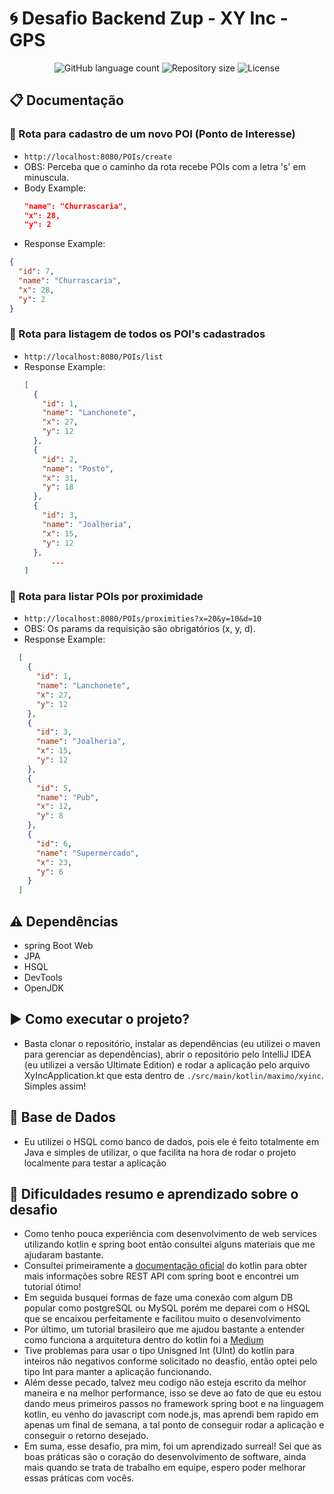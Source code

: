 # :cyclone: Desafio Backend Zup - XY Inc - GPS

<p align="center">
  <img alt="GitHub language count" src="https://img.shields.io/github/languages/count/gabrielmaximo/zup-xy-inc.svg">

  <img alt="Repository size" src="https://img.shields.io/github/repo-size/gabrielmaximo/zup-xy-inc.svg">

  <img alt="License" src="https://img.shields.io/badge/license-MIT-brightgreen">
</p>

## :clipboard: Documentação

### :arrows_counterclockwise: Rota para cadastro de um novo POI (Ponto de Interesse)
* ```http://localhost:8080/POIs/create```
* OBS: Perceba que o caminho da rota recebe POIs com a letra 's' em minuscula.
* Body Example:
  ```json
  "name": "Churrascaria",
  "x": 28,
  "y": 2
  ```
* Response Example:
```json
{
  "id": 7,
  "name": "Churrascaria",
  "x": 28,
  "y": 2
}
```

### :arrows_counterclockwise: Rota para listagem de todos os POI's cadastrados
* ```http://localhost:8080/POIs/list```
* Response Example:
  ```json
  [
    {
      "id": 1,
      "name": "Lanchonete",
      "x": 27,
      "y": 12
    },
    {
      "id": 2,
      "name": "Posto",
      "x": 31,
      "y": 18
    },
    {
      "id": 3,
      "name": "Joalheria",
      "x": 15,
      "y": 12
    },
        ...
  ]
  ```
  
### :arrows_counterclockwise: Rota para listar POIs por proximidade
* ```http://localhost:8080/POIs/proximities?x=20&y=10&d=10```
* OBS: Os params da requisição são obrigatórios (x, y, d).
* Response Example:
```json
  [
    {
      "id": 1,
      "name": "Lanchonete",
      "x": 27,
      "y": 12
    },
    {
      "id": 3,
      "name": "Joalheria",
      "x": 15,
      "y": 12
    },
    {
      "id": 5,
      "name": "Pub",
      "x": 12,
      "y": 8
    },
    {
      "id": 6,
      "name": "Supermercado",
      "x": 23,
      "y": 6
    }
  ]
```

## :warning: Dependências
* spring Boot Web
* JPA
* HSQL
* DevTools
* OpenJDK

## :arrow_forward: Como executar o projeto?
* Basta clonar o repositório, instalar as dependências (eu utilizei o maven para gerenciar as dependências), abrir o repositório pelo IntelliJ IDEA (eu utilizei a versão Ultimate Edition) e rodar a aplicação pelo arquivo XyIncApplication.kt que esta dentro de ```./src/main/kotlin/maximo/xyinc```. Simples assim!

## :floppy_disk: Base de Dados
* Eu utilizei o HSQL como banco de dados, pois ele é feito totalmente em Java e simples de utilizar, o que facilita na hora de rodar o projeto localmente para testar a aplicação

## :muscle: Dificuldades resumo e aprendizado sobre o desafio
* Como tenho pouca experiência com desenvolvimento de web services utilizando kotlin e spring boot então consultei alguns materiais que me ajudaram bastante.
* Consultei primeiramente a [documentação oficial](https://kotlinlang.org/docs/tutorials/spring-boot-restful.html) do kotlin para obter mais informações sobre REST API com spring boot e encontrei um tutorial ótimo!
* Em seguida busquei formas de faze uma conexão com algum DB popular como postgreSQL ou MySQL porém me deparei com o HSQL que se encaixou perfeitamente e facilitou muito o desenvolvimento
* Por último, um tutorial brasileiro que me ajudou bastante a entender como funciona a arquitetura dentro do kotlin foi a [Medium](https://medium.com/collabcode/criando-um-web-service-base-no-spring-boot-com-kotlin-962a51317d63)
* Tive problemas para usar o tipo Unisgned Int (UInt) do kotlin para inteiros não negativos conforme solicitado no deasfio, então optei pelo tipo Int para manter a aplicação funcionando. 
* Além desse pecado, talvez meu codigo não esteja escrito da melhor maneira e na melhor performance, isso se deve ao fato de que eu estou dando meus primeiros passos no framework spring boot e na linguagem kotlin, eu venho do javascript com node.js, mas aprendi bem rapido em apenas um final de semana, a tal ponto de conseguir rodar a aplicação e conseguir o retorno desejado. 
* Em suma, esse desafio, pra mim, foi um aprendizado surreal! Sei que as boas práticas são o coração do desenvolvimento de software, ainda mais quando se trata de trabalho em equipe, espero poder melhorar essas práticas com vocês.
